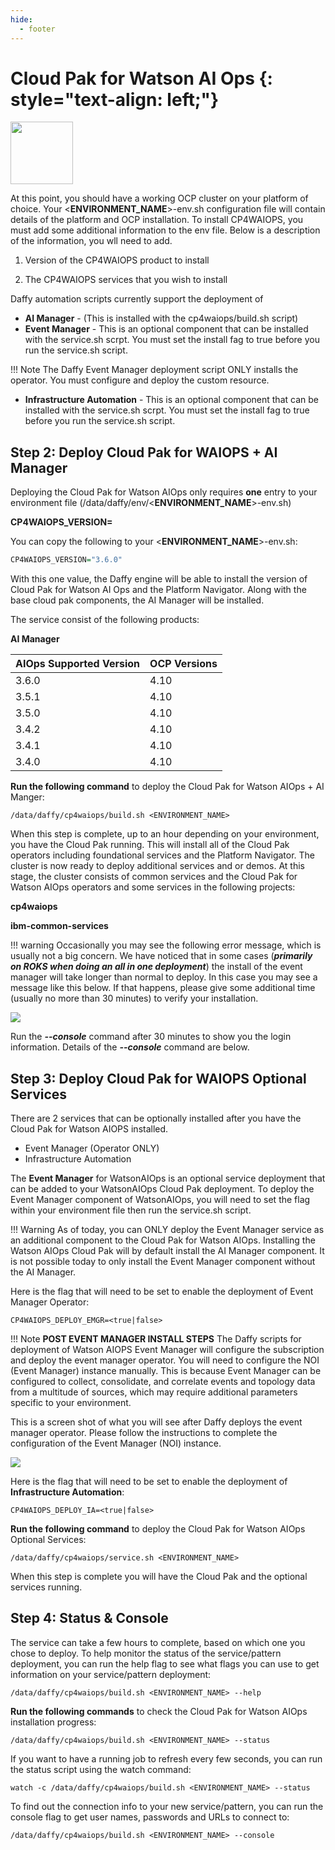 ```yaml
---
hide:
  - footer
---
```

<script>
  document.title = "Cloud Pak - Watson AIOPS";
</script>
Cloud Pak for Watson AI Ops {: style="text-align: left;"}
===============
<img src='../images/WAIOPS.png'
       style="width:100px;height:100px;"/>

At this point, you should have a working OCP cluster on your platform of choice. Your <**ENVIRONMENT_NAME**>-env.sh configuration file will contain details of the platform and OCP installation. To install CP4WAIOPS, you must add some additional information to the env file. Below is a description of the information, you wll need to add.

1) Version of the CP4WAIOPS product to install

2) The CP4WAIOPS services that you wish to install

Daffy automation scripts currently support the deployment of

* **AI Manager** - (This is installed with the cp4waiops/build.sh script)
* **Event Manager** - This is an optional component that can be installed with the service.sh scrpt. You must set the install fag to true before you run the service.sh script.

!!! Note
      The Daffy Event Manager deployment script ONLY installs the operator. You must configure and deploy the custom resource.  

*  **Infrastructure Automation** - This is an optional component that can be installed with the service.sh scrpt. You must set the install fag to true before you run the service.sh script.

## Step 2: Deploy Cloud Pak for WAIOPS + AI Manager

Deploying the Cloud Pak for Watson AIOps only requires **one** entry to your environment file (/data/daffy/env/<**ENVIRONMENT_NAME**>-env.sh)

**CP4WAIOPS_VERSION=<version>**

You can copy the following to your <**ENVIRONMENT_NAME**>-env.sh:

```R
CP4WAIOPS_VERSION="3.6.0"
```

With this one value, the Daffy engine will be able to install the version of Cloud Pak for Watson AI Ops and the Platform Navigator. Along with the base cloud pak components, the AI Manager will be installed.

The service consist of the following products:

**AI Manager**

| AIOps Supported Version    | OCP Versions |
| :---      |    :----     |
| 3.6.0     | 4.10    |
| 3.5.1     | 4.10    |
| 3.5.0     | 4.10    |
| 3.4.2     | 4.10    |
| 3.4.1     | 4.10    |
| 3.4.0     | 4.10    |




**Run the following command** to deploy the Cloud Pak for Watson AIOps + AI Manger:

```
/data/daffy/cp4waiops/build.sh <ENVIRONMENT_NAME>
```

When this step is complete, up to an hour depending on your environment, you have the Cloud Pak running. This will install all of the Cloud Pak operators including foundational services and the Platform Navigator. The cluster is now ready to deploy additional services and or demos.  At this stage, the cluster consists  of common services and the Cloud Pak for Watson AIOps operators and some services in the following projects:

**cp4waiops**

**ibm-common-services**

!!! warning
     Occasionally you may see the following error message, which is usually not a big concern. We have noticed that in some cases (***primarily on ROKS when doing an all in one deployment***) the install of the event manager will take longer than normal to deploy. In this case you may see a message like this below. If that happens, please give some additional time (usually no more than 30 minutes) to verify your installation.

<img src='../images/evntmgr-deploy-error.png'/>

Run the ***--console*** command after 30 minutes to show you the login information. Details of the ***--console*** command are below.


## Step 3: Deploy Cloud Pak for WAIOPS Optional Services

There are 2 services that can be optionally installed after you have the Cloud Pak for Watson AIOPS installed.

* Event Manager (Operator ONLY)
* Infrastructure Automation

The **Event Manager** for WatsonAIOps is an optional service deployment that can be added to your WatsonAIOps Cloud Pak deployment. To deploy the Event Manager component of WatsonAIOps, you will need to set the flag within your environment file then run the service.sh script.  

!!! Warning
      As of today, you can ONLY deploy the Event Manager service as an additional component to the Cloud Pak for Watson AIOps. Installing the Watson AIOps Cloud Pak will by default install the AI Manager component. It is not possible today to only install the Event Manager component without the AI Manager.  

Here is the flag that will need to be set to enable the deployment of Event Manager Operator:

```
CP4WAIOPS_DEPLOY_EMGR=<true|false>
```

!!! Note
    **POST EVENT MANAGER INSTALL STEPS** The Daffy scripts for deployment of Watson AIOPS Event Manager will configure the subscription and deploy the event manager operator. You will need to configure the NOI (Event Manager) instance manually. This is because Event Manager can be configured to collect, consolidate, and correlate events and topology data from a multitude of sources, which may require additional parameters specific to your environment.  

This is a screen shot of what you will see after Daffy deploys the event manager operator. Please follow the instructions to complete the configuration of the Event Manager (NOI) instance.

<img src='../images/evntmgr_config.png'/>

Here is the flag that will need to be set to enable the deployment of **Infrastructure Automation**:

```
CP4WAIOPS_DEPLOY_IA=<true|false>
```

**Run the following command** to deploy the Cloud Pak for Watson AIOps Optional Services:

```
/data/daffy/cp4waiops/service.sh <ENVIRONMENT_NAME>
```

When this step is complete you will have the Cloud Pak and the optional services running.


## Step 4: Status & Console

The service can take a few hours to complete, based on which one you chose to deploy. To help monitor the status of the service/pattern deployment, you can run the help flag to see what flags you can use to get information on your service/pattern deployment:

```
/data/daffy/cp4waiops/build.sh <ENVIRONMENT_NAME> --help
```

**Run the following commands** to check the Cloud Pak for Watson AIOps installation progress:

```
/data/daffy/cp4waiops/build.sh <ENVIRONMENT_NAME> --status
```

If you want to have a running job to refresh every few seconds,  you can run the status script using the watch command:

```
watch -c /data/daffy/cp4waiops/build.sh <ENVIRONMENT_NAME> --status
```

To find out the connection info to your new service/pattern, you can run the console flag to get user names, passwords and URLs to connect to:

```
/data/daffy/cp4waiops/build.sh <ENVIRONMENT_NAME> --console
```
